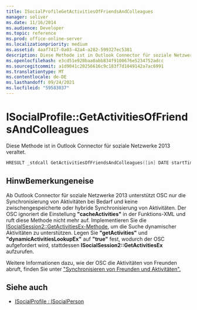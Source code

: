 ```yaml
---
title: ISocialProfileGetActivitiesOfFriendsAndColleagues
manager: soliver
ms.date: 11/16/2014
ms.audience: Developer
ms.topic: reference
ms.prod: office-online-server
ms.localizationpriority: medium
ms.assetid: 4aaf7417-0a03-42a4-a282-599327ec5381
description: Diese Methode ist in Outlook Connector für soziale Netzwerke 2013 veraltet.
ms.openlocfilehash: e3cd51e920baa0abb834f9100676e5234752adcc
ms.sourcegitcommit: a1d9041c20256616c9c183f7d1049142a7ac6991
ms.translationtype: MT
ms.contentlocale: de-DE
ms.lasthandoff: 09/24/2021
ms.locfileid: "59583037"
---
```

# <a name="isocialprofilegetactivitiesoffriendsandcolleagues"></a>ISocialProfile::GetActivitiesOfFriendsAndColleagues

Diese Methode ist in Outlook Connector für soziale Netzwerke 2013 veraltet.
  
```cpp
HRESULT _stdcall GetActivitiesOfFriendsAndColleagues([in] DATE startTime, [out, retval] BSTR* activitiesCollection);
```

## <a name="remarks"></a>HinwBemerkungeneise

Ab Outlook Connector für soziale Netzwerke 2013 unterstützt OSC nur die Synchronisierung von Aktivitäten bei Bedarf und keine zwischengespeicherte oder hybride Synchronisierung von Aktivitäten. Der OSC ignoriert die Einstellung **"cacheActivities"** in der Funktions-XML und ruft diese Methode nicht mehr auf. Implementieren Sie die [ISocialSession2::GetActivitiesEx-Methode,](isocialsession2-getactivitiesex.md) um die Suche dynamischer Aktivitäten zu unterstützen. Legen Sie **"getActivities"** und **"dynamicActivitiesLookupEx"** auf **"true"** fest, wodurch der OSC aufgefordert wird, stattdessen **ISocialSession2::GetActivitiesEx** aufzurufen. 
  
Weitere Informationen dazu, wie der OSC die Aktivitäten von Freunden abruft, finden Sie unter ["Synchronisieren von Freunden und Aktivitäten".](synchronizing-friends-and-activities.md) 
  
## <a name="see-also"></a>Siehe auch

- [ISocialProfile : ISocialPerson](isocialprofileisocialperson.md)

